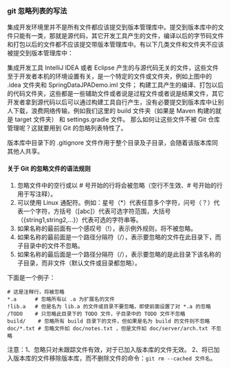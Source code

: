 ### git 忽略列表的写法

集成开发环境里并不是所有文件都应该提交到版本管理库中。提交到版本库中的文件只能有一类，那就是源代码，其它开发工具产生的文件，编译以后的字节码文件和打包以后的文件都不应该提交带版本管理库中。有以下几类文件和文件夹不应该被提交到版本管理库中：

集成开发工具 IntelliJ IDEA 或者 Eclipse 产生的与源代码无关的文件，这些文件至于开发者本机的环境设置有关，是一个特定的文件或文件夹，例如上图中的 .idea 文件夹和 SpringDataJPADemo.iml 文件；
构建工具产生的编译、打包以后的代码文件夹，这些都是一些辅助文件或者说是过程文件或者说是结果文件，其它开发者拿到源代码以后可以通过构建工具自行产生，没有必要提交到版本库中让别人下载，浪费网络传输，例如我们这里的 build 文件夹（如果是 Maven 构建的就是 target 文件夹） 和 settings.gradle 文件。
那么如何让这些文件不被 Git 仓库管理呢？这就要用到 Git 的忽略列表特性了。

版本库中目录下的 .gitignore 文件作用于整个目录及子目录，会随着该版本库同其他人共享。

#### 关于 Git 的忽略文件的语法规则

1. 忽略文件中的空行或以 # 号开始的行将会被忽略（空行不生效、# 号开始的行用于写注释）。
2. 可以使用 Linux 通配符。例如：星号（*）代表任意多个字符，问号（？）代表一个字符，方括号（[abc]）代表可选字符范围，大括号（{string1,string2,...}）代表可选的字符串等。
3. 如果名称的最前面有一个感叹号（!），表示例外规则，将不被忽略。
4. 如果名称的最前面是一个路径分隔符（/），表示要忽略的文件在此目录下，而子目录中的文件不忽略。
5. 如果名称的最后面是一个路径分隔符（/），表示要忽略的是此目录下该名称的子目录，而非文件（默认文件或目录都忽略）。

下面是一个例子：

```
# 这是注释行，将被忽略
*.a      # 忽略所有以 .a 为扩展名的文件
!lib.a   # 但是名为 lib.a 的文件或目录不要忽略，即使前面设置了对 *.a 的忽略
/TODO    # 只忽略此目录下的 TODO 文件，子目录中的 TODO 文件不忽略
build/    # 忽略所有 build 目录下的文件，但如果是名为 build 的文件则不忽略
doc/*.txt # 忽略文件如 doc/notes.txt ，但是文件如 doc/server/arch.txt 不忽略
```

注意：1、忽略只对未跟踪文件有效，对于已加入版本库的文件无效。
2、将已加入版本库的文件移除版本库，而不删除文件的命令：`git rm --cached 文件名`。

